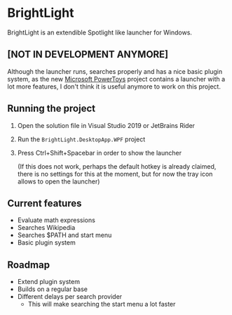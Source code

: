 # BrightLight
BrightLight is an extendible Spotlight like launcher for Windows.

## [NOT IN DEVELOPMENT ANYMORE]

Although the launcher runs, searches properly and has a nice basic plugin system, as the new [Microsoft PowerToys](https://github.com/microsoft/PowerToys) project contains a launcher with a lot more features, I don't think it is useful anymore to work on this project.

## Running the project
1. Open the solution file in Visual Studio 2019 or JetBrains Rider

2. Run the `BrightLight.DesktopApp.WPF` project

3. Press Ctrl+Shift+Spacebar in order to show the launcher

   (If this does not work, perhaps the default hotkey is already claimed, there is no settings for this at the moment, but for now the tray icon allows to open the launcher)

## Current features
* Evaluate math expressions
* Searches Wikipedia
* Searches $PATH and start menu
* Basic plugin system

## Roadmap
* Extend plugin system
* Builds on a regular base
* Different delays per search provider
  * This will make searching the start menu a lot faster
